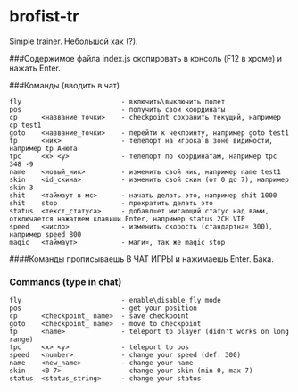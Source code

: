 ﻿# brofist-tr
Simple trainer. Небольшой хак (?).

###Содержимое файла index.js скопировать в консоль (F12 в хроме) и нажать Enter.

###Команды (вводить в чат)
```
fly							- включить\выключить полет 
pos							- получить свои координаты 
cp		<название_точки> 	- checkpoint сохранить текущий, например cp test1 
goto 	<название_точки> 	- перейти к чекпоинту, например goto test1 
tp		<ник> 				- телепорт на игрока в зоне видимости, например tp Анюта 
tpc 	<x> <y> 			- телепорт по координатам, например tpc 348 -9 
name 	<новый_ник> 		- изменить свой ник, например name test1 
skin 	<id_скина> 			- изменить свой скин (от 0 до 7), например skin 3 
shit 	<таймаут в мс> 		- начать делать это, например shit 1000 
shit 	stop 				- прекратить делать это 
status	<текст_статуса> 	- добавл¤ет мигающий статус над вами, отключается нажатием клавиши Enter, например status 2CH VIP 
speed 	<число> 			- изменить скорость (стандартна¤ 300), например speed 800
magic 	<таймаут> 			- маги¤, так же magic stop
```
####Команды прописываешь В ЧАТ ИГРЫ и нажимаешь Enter. Бака.

### Commands (type in chat)
```
fly 						- enable\disable fly mode 
pos 						- get your position 
cp 		<checkpoint_ name> 	- save checkpoint 
goto 	<checkpoint_ name> 	- move to checkpoint 
tp 		<name> 				- teleport to player (didn't works on long range) 
tpc 	<x> <y> 			- teleport to pos 
speed 	<number> 			- change your speed (def. 300) 
name 	<new_name> 			- change your name 
skin 	<0-7> 				- change your skin (min 0, max 7) 
status 	<status_string> 	- change your status 
```
